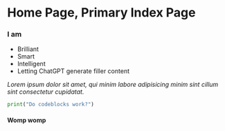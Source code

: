 # Home Page, Primary Index Page
### I am
- Brilliant
- Smart
- Intelligent
- Letting ChatGPT generate filler content

*Lorem ipsum dolor sit amet, qui minim labore adipisicing minim sint cillum sint consectetur cupidatat.*

```python
print("Do codeblocks work?")
```
#### Womp womp
